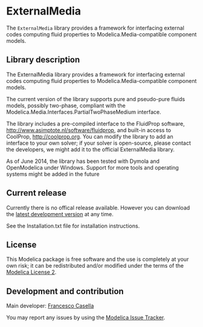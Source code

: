 # ExternalMedia

The `ExternalMedia` library provides a framework for interfacing external codes computing fluid properties to Modelica.Media-compatible component models.

## Library description

The ExternalMedia library provides a framework for interfacing external codes computing fluid properties to Modelica.Media-compatible component models.

The current version of the library supports pure and pseudo-pure fluids models, possibly two-phase, compliant with the Modelica.Media.Interfaces.PartialTwoPhaseMedium interface.

The library includes a pre-compiled interface to the FluidProp software, http://www.asimptote.nl/software/fluidprop, and built-in access to CoolProp, http://coolprop.org.
You can modify the library to add an interface to your own solver; if your solver is open-source, please contact the developers, we might add it to the official
ExternalMedia library.

As of June 2014, the library has been tested with Dymola and OpenModelica under Windows. Support for more tools and operating systems might
be added in the future

## Current release

Currently there is no offical release available. However you can download the [latest development version](../../archive/master.zip) at any time.

See the Installation.txt file for installation instructions.

## License

This Modelica package is free software and the use is completely at your own risk;
it can be redistributed and/or modified under the terms of the [Modelica License 2](https://modelica.org/licenses/ModelicaLicense2).

## Development and contribution
Main developer: [Francesco Casella](mailto:francesco.casella@polimi.it)

You may report any issues by using the [Modelica Issue Tracker](https://trac.modelica.org/Modelica/newticket?component=_ExternalMedia).
